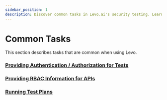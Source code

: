 ```yaml
---
sidebar_position: 1
description: Discover common tasks in Levo.ai's security testing. Learn about API authentication, RBAC info, and running test plans with our comprehensive guide.
---
```


# Common Tasks
This section describes tasks that are common when using Levo.

### [Providing Authentication / Authorization for Tests](/guides/security-testing/common-tasks/authn-authz)

### [Providing RBAC Information for APIs](/guides/security-testing/common-tasks/api-rbac)

### [Running Test Plans](/guides/security-testing/common-tasks/running-test-plans/running-test-plans.md)